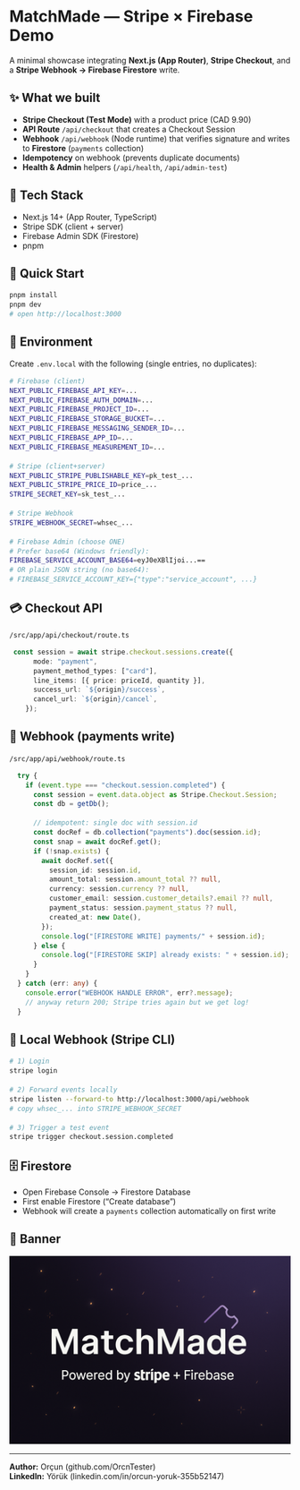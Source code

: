 # MatchMade — Stripe × Firebase Demo

A minimal showcase integrating **Next.js (App Router)**, **Stripe Checkout**, and a **Stripe Webhook → Firebase Firestore** write.

## ✨ What we built
- **Stripe Checkout (Test Mode)** with a product price (CAD 9.90)
- **API Route** `/api/checkout` that creates a Checkout Session
- **Webhook** `/api/webhook` (Node runtime) that verifies signature and writes to **Firestore** (`payments` collection)
- **Idempotency** on webhook (prevents duplicate documents)
- **Health & Admin** helpers (`/api/health`, `/api/admin-test`)

## 🧱 Tech Stack
- Next.js 14+ (App Router, TypeScript)
- Stripe SDK (client + server)
- Firebase Admin SDK (Firestore)
- pnpm

## 🚀 Quick Start
```bash
pnpm install
pnpm dev
# open http://localhost:3000
```

## 🔑 Environment
Create `.env.local` with the following (single entries, no duplicates):

```bash
# Firebase (client)
NEXT_PUBLIC_FIREBASE_API_KEY=...
NEXT_PUBLIC_FIREBASE_AUTH_DOMAIN=...
NEXT_PUBLIC_FIREBASE_PROJECT_ID=...
NEXT_PUBLIC_FIREBASE_STORAGE_BUCKET=...
NEXT_PUBLIC_FIREBASE_MESSAGING_SENDER_ID=...
NEXT_PUBLIC_FIREBASE_APP_ID=...
NEXT_PUBLIC_FIREBASE_MEASUREMENT_ID=...

# Stripe (client+server)
NEXT_PUBLIC_STRIPE_PUBLISHABLE_KEY=pk_test_...
NEXT_PUBLIC_STRIPE_PRICE_ID=price_...
STRIPE_SECRET_KEY=sk_test_...

# Stripe Webhook
STRIPE_WEBHOOK_SECRET=whsec_...

# Firebase Admin (choose ONE)
# Prefer base64 (Windows friendly):
FIREBASE_SERVICE_ACCOUNT_BASE64=eyJ0eXBlIjoi...==
# OR plain JSON string (no base64):
# FIREBASE_SERVICE_ACCOUNT_KEY={"type":"service_account", ...}
```

## 💳 Checkout API
`/src/app/api/checkout/route.ts`
```ts
 const session = await stripe.checkout.sessions.create({
      mode: "payment",
      payment_method_types: ["card"],
      line_items: [{ price: priceId, quantity }],
      success_url: `${origin}/success`,
      cancel_url: `${origin}/cancel`,
    });
```

## 🔔 Webhook (payments write)
`/src/app/api/webhook/route.ts`
```ts
  try {
    if (event.type === "checkout.session.completed") {
      const session = event.data.object as Stripe.Checkout.Session;
      const db = getDb();

      // idempotent: single doc with session.id
      const docRef = db.collection("payments").doc(session.id);
      const snap = await docRef.get();
      if (!snap.exists) {
        await docRef.set({
          session_id: session.id,
          amount_total: session.amount_total ?? null,
          currency: session.currency ?? null,
          customer_email: session.customer_details?.email ?? null,
          payment_status: session.payment_status ?? null,
          created_at: new Date(),
        });
        console.log("[FIRESTORE WRITE] payments/" + session.id);
      } else {
        console.log("[FIRESTORE SKIP] already exists: " + session.id);
      }
    }
  } catch (err: any) {
    console.error("WEBHOOK HANDLE ERROR", err?.message);
    // anyway return 200; Stripe tries again but we get log!
  }
```

## 🧪 Local Webhook (Stripe CLI)
```bash
# 1) Login
stripe login

# 2) Forward events locally
stripe listen --forward-to http://localhost:3000/api/webhook
# copy whsec_... into STRIPE_WEBHOOK_SECRET

# 3) Trigger a test event
stripe trigger checkout.session.completed
```

## 🗄️ Firestore
- Open Firebase Console → Firestore Database
- First enable Firestore (“Create database”)
- Webhook will create a `payments` collection automatically on first write

## 📸 Banner
![Banner](./matchmade-banner.png)

---

**Author:** Orçun (github.com/OrcnTester)  
**LinkedIn:** Yörük (linkedin.com/in/orcun-yoruk-355b52147)
